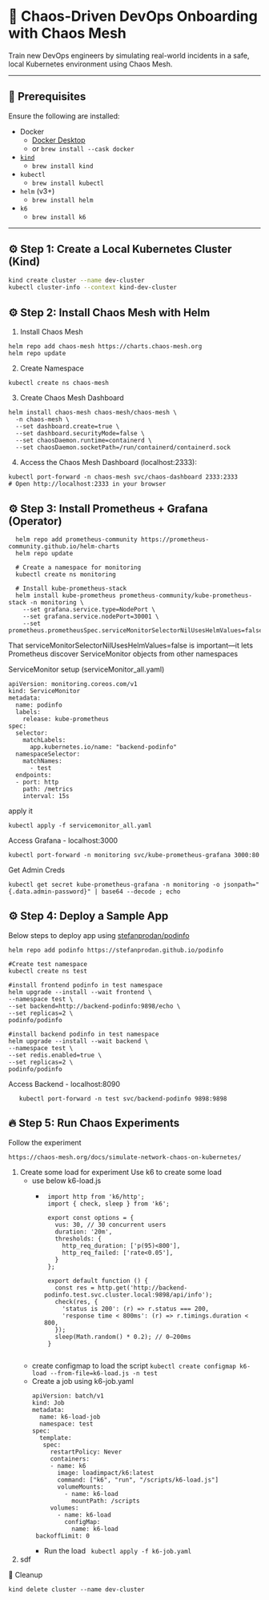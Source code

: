 # 🚀 Chaos-Driven DevOps Onboarding with Chaos Mesh

Train new DevOps engineers by simulating real-world incidents in a safe, local Kubernetes environment using Chaos Mesh.

---

## 🧰 Prerequisites

Ensure the following are installed:

- Docker
  - [Docker Desktop](https://www.docker.com/products/docker-desktop/)
  - or `brew install --cask docker`
- [`kind`](https://kind.sigs.k8s.io/)
  - `brew install kind`
- `kubectl`
  - `brew install kubectl`
- `helm` (v3+)
   - `brew install helm` 
- `k6`
   - `brew install k6` 
---

## ⚙️ Step 1: Create a Local Kubernetes Cluster (Kind)

```bash
kind create cluster --name dev-cluster
kubectl cluster-info --context kind-dev-cluster
```
## ⚙️ Step 2: Install Chaos Mesh with Helm
1. Install Chaos Mesh
```
helm repo add chaos-mesh https://charts.chaos-mesh.org
helm repo update
```
2. Create Namespace
```
kubectl create ns chaos-mesh
```
3. Create Chaos Mesh Dashboard
```
helm install chaos-mesh chaos-mesh/chaos-mesh \
  -n chaos-mesh \
  --set dashboard.create=true \
  --set dashboard.securityMode=false \
  --set chaosDaemon.runtime=containerd \
  --set chaosDaemon.socketPath=/run/containerd/containerd.sock
```

4. Access the Chaos Mesh Dashboard (localhost:2333):
```
kubectl port-forward -n chaos-mesh svc/chaos-dashboard 2333:2333
# Open http://localhost:2333 in your browser
```


## ⚙️ Step 3: Install Prometheus + Grafana (Operator)

  ```
    helm repo add prometheus-community https://prometheus-community.github.io/helm-charts
    helm repo update

    # Create a namespace for monitoring
    kubectl create ns monitoring

    # Install kube-prometheus-stack
    helm install kube-prometheus prometheus-community/kube-prometheus-stack -n monitoring \
      --set grafana.service.type=NodePort \
      --set grafana.service.nodePort=30001 \
      --set prometheus.prometheusSpec.serviceMonitorSelectorNilUsesHelmValues=false 

   ```
That serviceMonitorSelectorNilUsesHelmValues=false is important—it lets Prometheus discover ServiceMonitor objects from other namespaces

ServiceMonitor setup (serviceMonitor_all.yaml)
```
apiVersion: monitoring.coreos.com/v1
kind: ServiceMonitor
metadata:
  name: podinfo
  labels:
    release: kube-prometheus  
spec:
  selector:
    matchLabels:
      app.kubernetes.io/name: "backend-podinfo"
  namespaceSelector:
    matchNames:
      - test
  endpoints:
  - port: http
    path: /metrics
    interval: 15s
```
apply it
```
kubectl apply -f servicemonitor_all.yaml

```
   Access Grafana - localhost:3000
   ```
   kubectl port-forward -n monitoring svc/kube-prometheus-grafana 3000:80
   ```
   Get Admin Creds
   ```
   kubectl get secret kube-prometheus-grafana -n monitoring -o jsonpath="{.data.admin-password}" | base64 --decode ; echo
   ```
## ⚙️ Step 4: Deploy a Sample App

Below steps to deploy app using [stefanprodan/podinfo](https://github.com/stefanprodan/podinfo/tree/master?tab=readme-ov-file#helm)
```
helm repo add podinfo https://stefanprodan.github.io/podinfo

#Create test namespace
kubectl create ns test

#install frontend podinfo in test namespace
helm upgrade --install --wait frontend \
--namespace test \
--set backend=http://backend-podinfo:9898/echo \
--set replicas=2 \
podinfo/podinfo

#install backend podinfo in test namespace
helm upgrade --install --wait backend \
--namespace test \
--set redis.enabled=true \
--set replicas=2 \
podinfo/podinfo

```

Access Backend - localhost:8090
```
   kubectl port-forward -n test svc/backend-podinfo 9898:9898
```
## 🔥 Step 5: Run Chaos Experiments
Follow the experiment 
~~~
https://chaos-mesh.org/docs/simulate-network-chaos-on-kubernetes/
~~~
1. Create some load for experiment
   Use k6 to create some load
   - use below k6-load.js
     - ~~~
        import http from 'k6/http';
        import { check, sleep } from 'k6';
        
        export const options = {
          vus: 30, // 30 concurrent users
          duration: '20m',
          thresholds: {
            http_req_duration: ['p(95)<800'],
            http_req_failed: ['rate<0.05'],
          }
        };
        
        export default function () {
          const res = http.get('http://backend-podinfo.test.svc.cluster.local:9898/api/info');
          check(res, {
            'status is 200': (r) => r.status === 200,
            'response time < 800ms': (r) => r.timings.duration < 800,
          });
          sleep(Math.random() * 0.2); // 0–200ms
        }


       ~~~ 
   - create configmap to load the script
     ``` kubectl create configmap k6-load --from-file=k6-load.js -n test ```
   - Create a job  using k6-job.yaml
     ~~~
     apiVersion: batch/v1
     kind: Job
     metadata:
       name: k6-load-job
       namespace: test
     spec:
       template:
        spec:
          restartPolicy: Never
          containers:
          - name: k6
            image: loadimpact/k6:latest
            command: ["k6", "run", "/scripts/k6-load.js"]
            volumeMounts:
              - name: k6-load
                mountPath: /scripts
          volumes:
            - name: k6-load
              configMap:
                name: k6-load
      backoffLimit: 0

     ~~~
     - Run the load
       ` kubectl apply -f k6-job.yaml`
3. sdf

   
🧹 Cleanup
```
kind delete cluster --name dev-cluster
```
